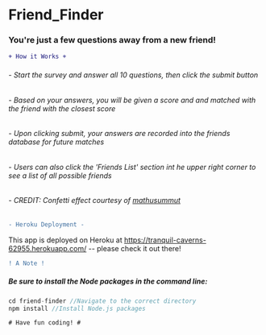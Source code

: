 # Friend_Finder

### You're just a few questions away from a new friend! 

```diff
+ How it Works +
```
###### - Start the survey and answer all 10 questions, then click the submit button
###### - Based on your answers, you will be given a score and and matched with the friend with the closest score
###### - Upon clicking submit, your answers are recorded into the friends database for future matches 
###### - Users can also click the 'Friends List' section int he upper right corner to see a list of all possible friends
###### - CREDIT: Confetti effect courtesy of [mathusummut](https://www.cssscript.com/confetti-falling-animation/) 

```diff
- Heroku Deployment -
```
This app is deployed on Heroku at https://tranquil-caverns-62955.herokuapp.com/ -- please check it out there!

```diff
! A Note !
```
##### Be sure to install the Node packages in the command line:

```js
cd friend-finder //Navigate to the correct directory
npm install //Install Node.js packages
```

```diff
# Have fun coding! #
```